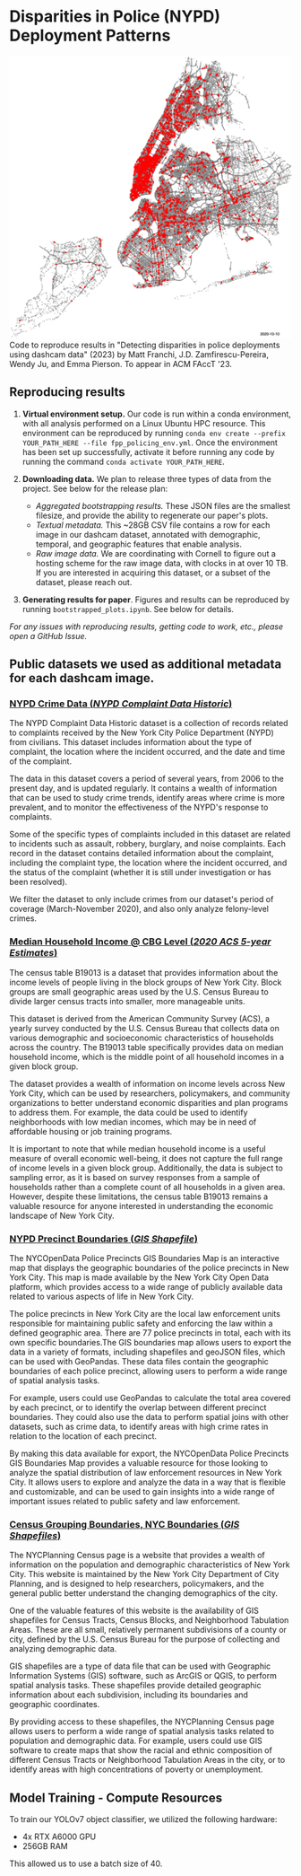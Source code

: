# Disparities in Police (NYPD) Deployment Patterns
![Project Logo](police-presence.png)
Code to reproduce results in "Detecting disparities in police deployments using dashcam data" (2023) by Matt Franchi, J.D. Zamfirescu-Pereira, Wendy Ju, and Emma Pierson. To appear in ACM FAccT '23. 

## Reproducing results 
1. **Virtual environment setup.** Our code is run within a conda environment, with all analysis performed on a Linux Ubuntu HPC resource. This environment can be reproduced by running `conda env create --prefix YOUR_PATH_HERE --file fpp_policing_env.yml`. Once the environment has been set up successfully, activate it before running any code by running the command `conda activate YOUR_PATH_HERE`. 

2. **Downloading data.** We plan to release three types of data from the project. See below for the release plan: 
    - *Aggregated bootstrapping results.* These JSON files are the smallest filesize, and provide the ability to regenerate our paper's plots. 
    - *Textual metadata.* This ~28GB CSV file contains a row for each image in our dashcam dataset, annotated with demographic, temporal, and geographic features that enable analysis. 
    - *Raw image data.* We are coordinating with Cornell to figure out a hosting scheme for the raw image data, with clocks in at over 10 TB. If you are interested in acquiring this dataset, or a subset of the dataset, please reach out. 

3. **Generating results for paper**. Figures and results can be reproduced by running `bootstrapped_plots.ipynb`. See below for details. 

*For any issues with reproducing results, getting code to work, etc., please open a GitHub Issue.* 

## Public datasets we used as additional metadata for each dashcam image. 
### [NYPD Crime Data (*NYPD Complaint Data Historic*)](https://data.cityofnewyork.us/Public-Safety/NYPD-Complaint-Data-Historic/qgea-i56i)
The NYPD Complaint Data Historic dataset is a collection of records related to complaints received by the New York City Police Department (NYPD) from civilians. This dataset includes information about the type of complaint, the location where the incident occurred, and the date and time of the complaint.

The data in this dataset covers a period of several years, from 2006 to the present day, and is updated regularly. It contains a wealth of information that can be used to study crime trends, identify areas where crime is more prevalent, and to monitor the effectiveness of the NYPD's response to complaints.

Some of the specific types of complaints included in this dataset are related to incidents such as assault, robbery, burglary, and noise complaints. Each record in the dataset contains detailed information about the complaint, including the complaint type, the location where the incident occurred, and the status of the complaint (whether it is still under investigation or has been resolved).

We filter the dataset to only include crimes from our dataset's period of coverage (March-November 2020), and also only analyze felony-level crimes. 

### [Median Household Income @ CBG Level (*2020 ACS 5-year Estimates*)](https://data.census.gov/table?q=B19013&g=050XX00US36005$1500000,36047$1500000,36061$1500000,36081$1500000,36085$1500000&tid=ACSDT5Y2021.B19013)
The census table B19013 is a dataset that provides information about the income levels of people living in the block groups of New York City. Block groups are small geographic areas used by the U.S. Census Bureau to divide larger census tracts into smaller, more manageable units.

This dataset is derived from the American Community Survey (ACS), a yearly survey conducted by the U.S. Census Bureau that collects data on various demographic and socioeconomic characteristics of households across the country. The B19013 table specifically provides data on median household income, which is the middle point of all household incomes in a given block group.

The dataset provides a wealth of information on income levels across New York City, which can be used by researchers, policymakers, and community organizations to better understand economic disparities and plan programs to address them. For example, the data could be used to identify neighborhoods with low median incomes, which may be in need of affordable housing or job training programs.

It is important to note that while median household income is a useful measure of overall economic well-being, it does not capture the full range of income levels in a given block group. Additionally, the data is subject to sampling error, as it is based on survey responses from a sample of households rather than a complete count of all households in a given area. However, despite these limitations, the census table B19013 remains a valuable resource for anyone interested in understanding the economic landscape of New York City.

### [NYPD Precinct Boundaries (*GIS Shapefile*)](https://data.cityofnewyork.us/Public-Safety/Police-Precincts/78dh-3ptz)
The NYCOpenData Police Precincts GIS Boundaries Map is an interactive map that displays the geographic boundaries of the police precincts in New York City. This map is made available by the New York City Open Data platform, which provides access to a wide range of publicly available data related to various aspects of life in New York City.

The police precincts in New York City are the local law enforcement units responsible for maintaining public safety and enforcing the law within a defined geographic area. There are 77 police precincts in total, each with its own specific boundaries.The GIS boundaries map allows users to export the data in a variety of formats, including shapefiles and geoJSON files, which can be used with GeoPandas. These data files contain the geographic boundaries of each police precinct, allowing users to perform a wide range of spatial analysis tasks.

For example, users could use GeoPandas to calculate the total area covered by each precinct, or to identify the overlap between different precinct boundaries. They could also use the data to perform spatial joins with other datasets, such as crime data, to identify areas with high crime rates in relation to the location of each precinct.

By making this data available for export, the NYCOpenData Police Precincts GIS Boundaries Map provides a valuable resource for those looking to analyze the spatial distribution of law enforcement resources in New York City. It allows users to explore and analyze the data in a way that is flexible and customizable, and can be used to gain insights into a wide range of important issues related to public safety and law enforcement.

### [Census Grouping Boundaries, NYC Boundaries (*GIS Shapefiles*)](https://www.nyc.gov/site/planning/data-maps/open-data/census-download-metadata.page)
The NYCPlanning Census page is a website that provides a wealth of information on the population and demographic characteristics of New York City. This website is maintained by the New York City Department of City Planning, and is designed to help researchers, policymakers, and the general public better understand the changing demographics of the city.

One of the valuable features of this website is the availability of GIS shapefiles for Census Tracts, Census Blocks, and Neighborhood Tabulation Areas. These are all small, relatively permanent subdivisions of a county or city, defined by the U.S. Census Bureau for the purpose of collecting and analyzing demographic data.

GIS shapefiles are a type of data file that can be used with Geographic Information Systems (GIS) software, such as ArcGIS or QGIS, to perform spatial analysis tasks. These shapefiles provide detailed geographic information about each subdivision, including its boundaries and geographic coordinates.

By providing access to these shapefiles, the NYCPlanning Census page allows users to perform a wide range of spatial analysis tasks related to population and demographic data. For example, users could use GIS software to create maps that show the racial and ethnic composition of different Census Tracts or Neighborhood Tabulation Areas in the city, or to identify areas with high concentrations of poverty or unemployment.



## Model Training - Compute Resources 
To train our YOLOv7 object classifier, we utilized the following hardware: 
- 4x RTX A6000 GPU
- 256GB RAM 

This allowed us to use a batch size of 40. 
